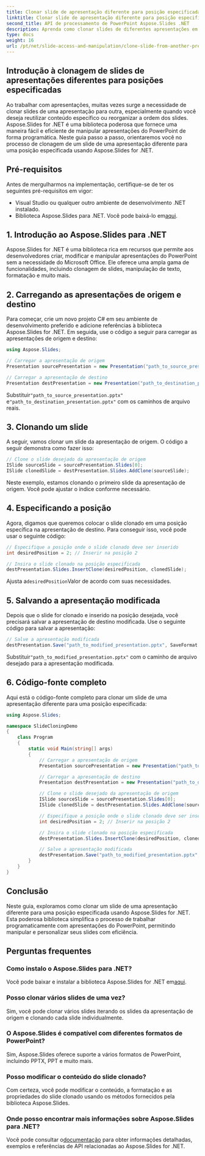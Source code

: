 ```yaml
---
title: Clonar slide de apresentação diferente para posição especificada
linktitle: Clonar slide de apresentação diferente para posição especificada
second_title: API de processamento de PowerPoint Aspose.Slides .NET
description: Aprenda como clonar slides de diferentes apresentações em uma posição especificada usando Aspose.Slides for .NET. Guia passo a passo com código-fonte completo, abrangendo clonagem de slides, especificação de posição e salvamento de apresentações.
type: docs
weight: 16
url: /pt/net/slide-access-and-manipulation/clone-slide-from-another-presentation-specified-position/
---
```


## Introdução à clonagem de slides de apresentações diferentes para posições especificadas

Ao trabalhar com apresentações, muitas vezes surge a necessidade de clonar slides de uma apresentação para outra, especialmente quando você deseja reutilizar conteúdo específico ou reorganizar a ordem dos slides. Aspose.Slides for .NET é uma biblioteca poderosa que fornece uma maneira fácil e eficiente de manipular apresentações do PowerPoint de forma programática. Neste guia passo a passo, orientaremos você no processo de clonagem de um slide de uma apresentação diferente para uma posição especificada usando Aspose.Slides for .NET.

## Pré-requisitos

Antes de mergulharmos na implementação, certifique-se de ter os seguintes pré-requisitos em vigor:

- Visual Studio ou qualquer outro ambiente de desenvolvimento .NET instalado.
-  Biblioteca Aspose.Slides para .NET. Você pode baixá-lo em[aqui](https://releases.aspose.com/slides/net/).

## 1. Introdução ao Aspose.Slides para .NET

Aspose.Slides for .NET é uma biblioteca rica em recursos que permite aos desenvolvedores criar, modificar e manipular apresentações do PowerPoint sem a necessidade do Microsoft Office. Ele oferece uma ampla gama de funcionalidades, incluindo clonagem de slides, manipulação de texto, formatação e muito mais.

## 2. Carregando as apresentações de origem e destino

Para começar, crie um novo projeto C# em seu ambiente de desenvolvimento preferido e adicione referências à biblioteca Aspose.Slides for .NET. Em seguida, use o código a seguir para carregar as apresentações de origem e destino:

```csharp
using Aspose.Slides;

// Carregar a apresentação de origem
Presentation sourcePresentation = new Presentation("path_to_source_presentation.pptx");

// Carregar a apresentação de destino
Presentation destPresentation = new Presentation("path_to_destination_presentation.pptx");
```

 Substituir`"path_to_source_presentation.pptx"` e`"path_to_destination_presentation.pptx"` com os caminhos de arquivo reais.

## 3. Clonando um slide

A seguir, vamos clonar um slide da apresentação de origem. O código a seguir demonstra como fazer isso:

```csharp
// Clone o slide desejado da apresentação de origem
ISlide sourceSlide = sourcePresentation.Slides[0];
ISlide clonedSlide = destPresentation.Slides.AddClone(sourceSlide);
```

Neste exemplo, estamos clonando o primeiro slide da apresentação de origem. Você pode ajustar o índice conforme necessário.

## 4. Especificando a posição

Agora, digamos que queremos colocar o slide clonado em uma posição específica na apresentação de destino. Para conseguir isso, você pode usar o seguinte código:

```csharp
// Especifique a posição onde o slide clonado deve ser inserido
int desiredPosition = 2; // Inserir na posição 2

// Insira o slide clonado na posição especificada
destPresentation.Slides.InsertClone(desiredPosition, clonedSlide);
```

 Ajusta a`desiredPosition`Valor de acordo com suas necessidades.

## 5. Salvando a apresentação modificada

Depois que o slide for clonado e inserido na posição desejada, você precisará salvar a apresentação de destino modificada. Use o seguinte código para salvar a apresentação:

```csharp
// Salve a apresentação modificada
destPresentation.Save("path_to_modified_presentation.pptx", SaveFormat.Pptx);
```

 Substituir`"path_to_modified_presentation.pptx"` com o caminho de arquivo desejado para a apresentação modificada.

## 6. Código-fonte completo

Aqui está o código-fonte completo para clonar um slide de uma apresentação diferente para uma posição especificada:

```csharp
using Aspose.Slides;

namespace SlideCloningDemo
{
    class Program
    {
        static void Main(string[] args)
        {
            // Carregar a apresentação de origem
            Presentation sourcePresentation = new Presentation("path_to_source_presentation.pptx");

            // Carregar a apresentação de destino
            Presentation destPresentation = new Presentation("path_to_destination_presentation.pptx");

            // Clone o slide desejado da apresentação de origem
            ISlide sourceSlide = sourcePresentation.Slides[0];
            ISlide clonedSlide = destPresentation.Slides.AddClone(sourceSlide);

            // Especifique a posição onde o slide clonado deve ser inserido
            int desiredPosition = 2; // Inserir na posição 2

            // Insira o slide clonado na posição especificada
            destPresentation.Slides.InsertClone(desiredPosition, clonedSlide);

            // Salve a apresentação modificada
            destPresentation.Save("path_to_modified_presentation.pptx", SaveFormat.Pptx);
        }
    }
}
```

## Conclusão

Neste guia, exploramos como clonar um slide de uma apresentação diferente para uma posição especificada usando Aspose.Slides for .NET. Esta poderosa biblioteca simplifica o processo de trabalhar programaticamente com apresentações do PowerPoint, permitindo manipular e personalizar seus slides com eficiência.

## Perguntas frequentes

### Como instalo o Aspose.Slides para .NET?

 Você pode baixar e instalar a biblioteca Aspose.Slides for .NET em[aqui](https://releases.aspose.com/slides/net/).

### Posso clonar vários slides de uma vez?

Sim, você pode clonar vários slides iterando os slides da apresentação de origem e clonando cada slide individualmente.

### O Aspose.Slides é compatível com diferentes formatos de PowerPoint?

Sim, Aspose.Slides oferece suporte a vários formatos de PowerPoint, incluindo PPTX, PPT e muito mais.

### Posso modificar o conteúdo do slide clonado?

Com certeza, você pode modificar o conteúdo, a formatação e as propriedades do slide clonado usando os métodos fornecidos pela biblioteca Aspose.Slides.

### Onde posso encontrar mais informações sobre Aspose.Slides para .NET?

 Você pode consultar o[documentação](https://reference.aspose.com/slides/net/) para obter informações detalhadas, exemplos e referências de API relacionadas ao Aspose.Slides for .NET.